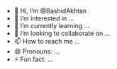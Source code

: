 - 👋 Hi, I’m @BashidAkhtan
- 👀 I’m interested in ...
- 🌱 I’m currently learning ...
- 💞️ I’m looking to collaborate on ...
- 📫 How to reach me ...
- 😄 Pronouns: ...
- ⚡ Fun fact: ...

<!---
BashidAkhtan/BashidAkhtan is a ✨ special ✨ repository because its `README.md` (this file) appears on your GitHub profile.
You can click the Preview link to take a look at your changes.
--->

